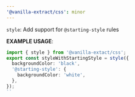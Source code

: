 ```yaml
---
'@vanilla-extract/css': minor
---
```


`style`: Add support for `@starting-style` rules

**EXAMPLE USAGE**:

```ts
import { style } from '@vanilla-extact/css';
export const styleWithStartingStyle = style({
  backgroundColor: 'black',
  '@starting-style': {
    backgroundColor: 'white',
  },
});
``
